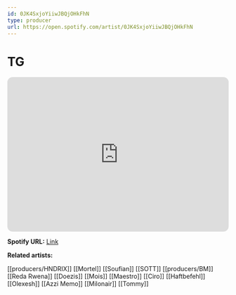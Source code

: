 ```yaml
---
id: 0JK4SxjoYiiwJBQjOHkFhN
type: producer
url: https://open.spotify.com/artist/0JK4SxjoYiiwJBQjOHkFhN
---
```

# TG

<iframe style="border-radius:12px" src="https://open.spotify.com/embed/artist/0JK4SxjoYiiwJBQjOHkFhN" width="100%" height="352" frameBorder="0" allowfullscreen="" allow="autoplay; clipboard-write; encrypted-media; fullscreen; picture-in-picture" loading="lazy"></iframe>

**Spotify URL:** [Link](https://open.spotify.com/artist/0JK4SxjoYiiwJBQjOHkFhN)

**Related artists:**

[[producers/HNDRIX]]
[[Mortel]]
[[Soufian]]
[[SOTT]]
[[producers/BM]]
[[Reda Rwena]]
[[Doezis]]
[[Mois]]
[[Maestro]]
[[Ciro]]
[[Haftbefehl]]
[[Olexesh]]
[[Azzi Memo]]
[[Milonair]]
[[Tommy]]
